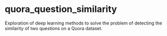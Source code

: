 # quora_question_similarity
Exploration of deep learning methods to solve the problem of detecting the similarity of two questions on a Quora dataset.
